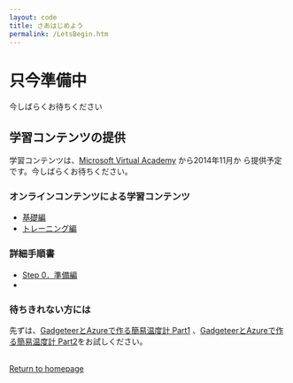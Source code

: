 ```yaml
---
layout: code
title: さあはじめよう
permalink: /LetsBegin.htm
---
```


<div class="jumbotron">
  <div class="container">
    <h1>只今準備中</h1>
    <p>今しばらくお待ちください</p>
  </div>
</div>


## 学習コンテンツの提供
学習コンテンツは、[Microsoft Virtual Academy](http://msdn.microsoft.com/ja-jp/dn376515.aspx) から2014年11月か
ら提供予定です。今しばらくお待ちください。

### オンラインコンテンツによる学習コンテンツ
* [基礎編](http://www.microsoftvirtualacademy.com/training-courses/IoTKitHoLBasic)
* [トレーニング編](http://www.microsoftvirtualacademy.com/training-courses/IoTKitHoLTraining)
### 詳細手順書
* [Step 0．準備編](https://github.com/ms-iotkithol-jp/Training/blob/master/Documents/IoTKit_SelfLearning00_Overview.docx?raw=true)
* 

### 待ちきれない方には
先ずは、[GadgeteerとAzureで作る簡易温度計 Part1](http://blogs.msdn.com/b/hirosho/archive/2014/07/25/gadgeteer-azure-part-1.aspx) 、[GadgeteerとAzureで作る簡易温度計 Part2](http://blogs.msdn.com/b/hirosho/archive/2014/07/26/gadgeteer-azure-part-2.aspx)をお試しください。


<br/>
  <a class="btn btn-default" href="index.htm" role="button">Return to homepage</a>
